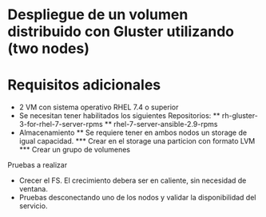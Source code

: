 
Despliegue de un volumen distribuido con Gluster utilizando (two nodes)
========================================================================

Requisitos adicionales
======================

* 2 VM con sistema operativo RHEL 7.4 o superior 
* Se necesitan tener habilitados los siguientes Repositorios:
** rh-gluster-3-for-rhel-7-server-rpms
** rhel-7-server-ansible-2.9-rpms
* Almacenamiento
** Se requiere tener en ambos nodos un storage de igual capacidad.
*** Crear en el storage una particion con formato LVM
*** Crear un grupo de volumenes

Pruebas a realizar

 - Crecer el FS. El crecimiento debera ser en caliente, sin necesidad de ventana.
 - Pruebas desconectando uno de los nodos y validar la disponibilidad del servicio.
